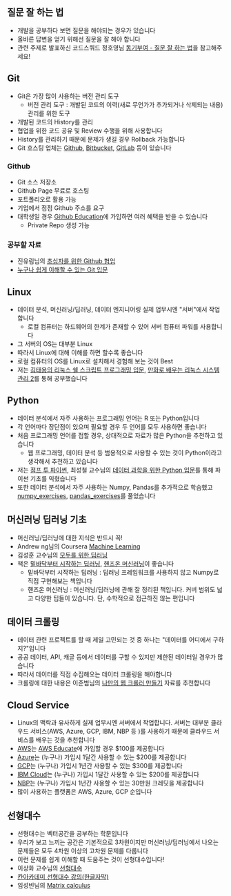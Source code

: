 ## 질문 잘 하는 법
- 개발을 공부하다 보면 질문을 해야되는 경우가 있습니다
- 올바른 답변을 얻기 위해선 질문을 잘 해야 합니다
- 관련 주제로 발표하신 코드스쿼드 정호영님 [동기부여 - 질문 잘 하는 법](https://www.youtube.com/watch?v=L2p1mdpxD5w)을 참고해주세요!


## Git
- Git은 가장 많이 사용하는 버전 관리 도구
	- 버전 관리 도구 : 개발된 코드의 이력(새로 무언가가 추가되거나 삭제되는 내용) 관리를 위한 도구
- 개발된 코드의 History를 관리
- 협업을 위한 코드 공유 및 Review 수행을 위해 사용합니다
- History를 관리하기 때문에 문제가 생길 경우 Rollback 가능합니다
- Git 호스팅 업체는 [Github](https://github.com/), [Bitbucket](https://bitbucket.org/), [GitLab](https://gitlab.com/) 등이 있습니다

### Github
- Git 소스 저장소
- Github Page 무료로 호스팅
- 포트폴리오로 활용 가능
- 기업에서 점점 Github 주소를 요구
- 대학생일 경우 [Github Education](https://education.github.com/)에 가입하면 여러 혜택을 받을 수 있습니다
	- Private Repo 생성 가능 

### 공부할 자료
- 진유림님의 [초심자를 위한 Github 협업](https://realhanbit.co.kr/books/125/)
- [누구나 쉽게 이해할 수 있는 Git 입문](https://backlog.com/git-tutorial/kr/)

## Linux
- 데이터 분석, 머신러닝/딥러닝, 데이터 엔지니어링 실제 업무시엔 "서버"에서 작업합니다
	- 로컬 컴퓨터는 하드웨어의 한계가 존재할 수 있어 서버 컴퓨터 파워를 사용합니다
- 그 서버의 OS는 대부분 Linux
- 따라서 Linux에 대해 이해를 하면 할수록 좋습니다
- 로컬 컴퓨터의 OS를 Linux로 설치해서 경험해 보는 것이 Best
- 저는 [김태용의 리눅스 쉘 스크립트 프로그래밍 입문](http://www.yes24.co.kr/24/goods/3538385), [만화로 배우는 리눅스 시스템 관리 2](http://www.yes24.com/24/Goods/33569480?Acode=101)를 통해 공부했습니다

## Python
- 데이터 분석에서 자주 사용하는 프로그래밍 언어는 R 또는 Python입니다
- 각 언어마다 장단점이 있으며 필요할 경우 두 언어를 모두 사용하면 좋습니다
- 처음 프로그래밍 언어를 접할 경우, 상대적으로 자료가 많은 Python을 추천하고 있습니다
	- 웹 프로그래밍, 데이터 분석 등 범용적으로 사용할 수 있는 것이 Python이라고 생각해서 추천하고 있습니다
- 저는 [점프 투 파이썬](https://wikidocs.net/book/1), 최성철 교수님의 [데이터 과학을 위한 Python 입문](https://www.inflearn.com/course/python-%ED%8C%8C%EC%9D%B4%EC%8D%AC-%EC%9E%85%EB%AC%B8-%EA%B0%95%EC%A2%8C/)를 통해 파이썬 기초를 익혔습니다
- 또한 데이터 분석에서 자주 사용하는 Numpy, Pandas를 추가적으로 학습했고 [numpy_exercises](https://github.com/rougier/numpy-100), [pandas_exercises](https://github.com/guipsamora/pandas_exercises)를 풀었습니다

## 머신러닝 딥러닝 기초
- 머신러닝/딥러닝에 대한 지식은 반드시 꼭!
- Andrew ng님의 Coursera [Machine Learning](https://www.coursera.org/learn/machine-learning)
- 김성훈 교수님의 [모두를 위한 딥러닝](https://www.youtube.com/playlist?list=PLlMkM4tgfjnLSOjrEJN31gZATbcj_MpUm)
- 책은 [밑바닥부터 시작하는 딥러닝](http://www.yes24.com/24/goods/34970929?scode=032&OzSrank=1), [핸즈온 머신러닝](http://www.yes24.com/24/goods/59878826?scode=032&OzSrank=1)이 좋습니다
	- 밑바닥부터 시작하는 딥러닝 : 딥러닝 프레임워크를 사용하지 않고 Numpy로 직접 구현해보는 책입니다
	- 핸즈온 머신러닝 : 머신러닝/딥러닝에 관해 잘 정리된 책입니다. 커버 범위도 넓고 다양한 팁들이 있습니다. 단, 수학적으로 접근하진 않는 편입니다 

## 데이터 크롤링
- 데이터 관련 프로젝트를 할 때 제일 고민되는 것 중 하나는 "데이터를 어디에서 구하지?"입니다	
- 공공 데이터, API, 캐글 등에서 데이터를 구할 수 있지만 제한된 데이터일 경우가 많습니다
- 따라서 데이터를 직접 수집해오는 데이터 크롤링을 해야합니다
- 크롤링에 대한 내용은 이준범님의 [나만의 웹 크롤러 만들기](https://beomi.github.io/gb-crawling/) 자료를 추천합니다

## Cloud Service
- Linux의 맥락과 유사하게 실제 업무시엔 서버에서 작업합니다. 서버는 대부분 클라우드 서비스(AWS, Azure, GCP, IBM, NBP 등 )를 사용하기 때문에 클라우드 서비스를 배우는 것을 추천합니다
- [AWS](https://aws.amazon.com/)는 [AWS Educate](https://aws.amazon.com/ko/education/awseducate/)에 가입할 경우 $100를 제공합니다
- [Azure](https://azure.microsoft.com/)는 (누구나) 가입시 1달간 사용할 수 있는 $200를 제공합니다
- [GCP](https://cloud.google.com/)는 (누구나) 가입시 1년간 사용할 수 있는 $300를 제공합니다
- [IBM Cloud](https://www.ibm.com/cloud/)는 (누구나) 가입시 1달간 사용할 수 있는 $200를 제공합니다
- [NBP](https://www.ncloud.com/)는 (누구나) 가입시 1년간 사용할 수 있는 30만원 크레딧을 제공합니다
- 많이 사용하는 플랫폼은 AWS, Azure, GCP 순입니다


## 선형대수
- 선형대수는 벡터공간을 공부하는 학문입니다
- 우리가 보고 느끼는 공간은 기본적으로 3차원이지만 머신러닝/딥러닝에서 나오는 문제들은 모두 4차원 이상의 고차원 문제를 다룹니다 
- 이런 문제를 쉽게 이해할 때 도움주는 것이 선형대수입니다!
- 이상화 교수님의 [선형대수](https://www.youtube.com/playlist?list=PLSN_PltQeOyjDGSghAf92VhdMBeaLZWR3)
- [칸아카데미 선형대수 강의(한글자막)](https://www.khanacademy.org/math/linear-algebra/vectors-and-spaces/vectors/v/vector-introduction-linear-algebra)
- 임성빈님의 [Matrix calculus](https://www.slideshare.net/ssuser7e10e4/matrix-calculus)